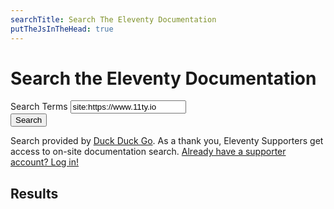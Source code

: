 ```yaml
---
searchTitle: Search The Eleventy Documentation
putTheJsInTheHead: true
---
```

# Search the Eleventy Documentation

<form action="https://duckduckgo.com/" method="get" class="search" id="eleventy-search">
	<div class="lo" style="--lo-margin-h: 1rem; --lo-margin-v: .5rem; --lo-stackpoint: 300px">
		<div class="lo-c">
			<label for="search-term" class="sr-only">Search Terms</label>
			<input type="text" name="q" id="search-term" value="site:https://www.11ty.io " class="search-txt" autocomplete="off" placeholder="Search 11ty.io">
		</div>
		<div class="lo-c">
			<button type="submit" class="search-btn">Search</button>
		</div>
	</div>
	<p>Search provided by <span data-investors-avatar="prepend"><span data-investors-toggle="you—thank you for supporting Eleventy!"></span></span><span class="investors-noauth"><a href="https://duckduckgo.com/">Duck Duck Go</a>.</span><span class="investors-noauth"> As a thank you, Eleventy Supporters get access to on-site documentation search. <a href="/docs/account/">Already have a supporter account? Log in!</a></span></p>
</form>
<div id="search-results" class="hide">
	<h2 id="search-results-count">Results</h2>
	<ol id="search-results-list"></ol>
</div>